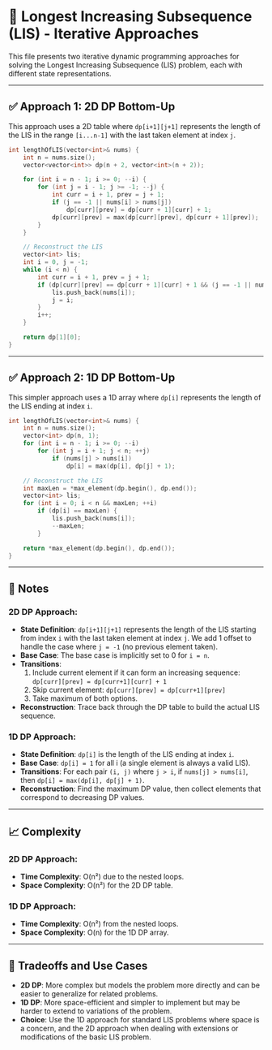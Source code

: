 # 🔢 Longest Increasing Subsequence (LIS) - Iterative Approaches

This file presents two iterative dynamic programming approaches for solving the Longest Increasing Subsequence (LIS) problem, each with different state representations.

---

## ✅ Approach 1: 2D DP Bottom-Up

This approach uses a 2D table where `dp[i+1][j+1]` represents the length of the LIS in the range `[i...n-1]` with the last taken element at index `j`.

```cpp
int lengthOfLIS(vector<int>& nums) {
    int n = nums.size();
    vector<vector<int>> dp(n + 2, vector<int>(n + 2));

    for (int i = n - 1; i >= 0; --i) {
        for (int j = i - 1; j >= -1; --j) {
            int curr = i + 1, prev = j + 1;
            if (j == -1 || nums[i] > nums[j])
                dp[curr][prev] = dp[curr + 1][curr] + 1;
            dp[curr][prev] = max(dp[curr][prev], dp[curr + 1][prev]);
        }
    }

    // Reconstruct the LIS
    vector<int> lis;
    int i = 0, j = -1;
    while (i < n) {
        int curr = i + 1, prev = j + 1;
        if (dp[curr][prev] == dp[curr + 1][curr] + 1 && (j == -1 || nums[i] > nums[j])) {
            lis.push_back(nums[i]);
            j = i;
        }
        i++;
    }

    return dp[1][0];
}
```

---

## ✅ Approach 2: 1D DP Bottom-Up

This simpler approach uses a 1D array where `dp[i]` represents the length of the LIS ending at index `i`.

```cpp
int lengthOfLIS(vector<int>& nums) {
    int n = nums.size();
    vector<int> dp(n, 1);
    for (int i = n - 1; i >= 0; --i)
        for (int j = i + 1; j < n; ++j)
            if (nums[j] > nums[i])
                dp[i] = max(dp[i], dp[j] + 1);

    // Reconstruct the LIS
    int maxLen = *max_element(dp.begin(), dp.end());
    vector<int> lis;
    for (int i = 0; i < n && maxLen; ++i)
        if (dp[i] == maxLen) {
            lis.push_back(nums[i]);
            --maxLen;
        }

    return *max_element(dp.begin(), dp.end());
}
```

---

## 📘 Notes

### 2D DP Approach:
- **State Definition**: `dp[i+1][j+1]` represents the length of the LIS starting from index `i` with the last taken element at index `j`. We add 1 offset to handle the case where `j = -1` (no previous element taken).
- **Base Case**: The base case is implicitly set to 0 for `i = n`.
- **Transitions**:
  1. Include current element if it can form an increasing sequence: `dp[curr][prev] = dp[curr+1][curr] + 1`
  2. Skip current element: `dp[curr][prev] = dp[curr+1][prev]`
  3. Take maximum of both options.
- **Reconstruction**: Trace back through the DP table to build the actual LIS sequence.

### 1D DP Approach:
- **State Definition**: `dp[i]` is the length of the LIS ending at index `i`.
- **Base Case**: `dp[i] = 1` for all i (a single element is always a valid LIS).
- **Transitions**: For each pair `(i, j)` where `j > i`, if `nums[j] > nums[i]`, then `dp[i] = max(dp[i], dp[j] + 1)`.
- **Reconstruction**: Find the maximum DP value, then collect elements that correspond to decreasing DP values.

---

## 📈 Complexity

### 2D DP Approach:
- **Time Complexity**: O(n²) due to the nested loops.
- **Space Complexity**: O(n²) for the 2D DP table.

### 1D DP Approach:
- **Time Complexity**: O(n²) from the nested loops.
- **Space Complexity**: O(n) for the 1D DP array.

---

## 🎯 Tradeoffs and Use Cases

- **2D DP**: More complex but models the problem more directly and can be easier to generalize for related problems.
- **1D DP**: More space-efficient and simpler to implement but may be harder to extend to variations of the problem.
- **Choice**: Use the 1D approach for standard LIS problems where space is a concern, and the 2D approach when dealing with extensions or modifications of the basic LIS problem. 